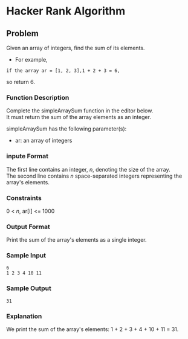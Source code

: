 # Hacker Rank Algorithm

## Problem

Given an array of integers, find the sum of its elements.  
- For example,  
```
if the array ar = [1, 2, 3],1 + 2 + 3 = 6,  
```
so return 6.

### Function Description
Complete the simpleArraySum function in the editor below.  
It must return the sum of the array elements as an integer.

simpleArraySum has the following parameter(s):

- ar: an array of integers

### inpute Format

The first line contains an integer, *n*, denoting the size of the array.  
The second line contains *n* space-separated integers representing the array's elements. 

### Constraints
0 < *n*, ar[i] <= 1000

### Output Format
Print the sum of the array's elements as a single integer.

### Sample Input
```
6
1 2 3 4 10 11
```

### Sample Output
```
31
```

### Explanation
We print the sum of the array's elements: 1 + 2 + 3 + 4 + 10 + 11 = 31.
